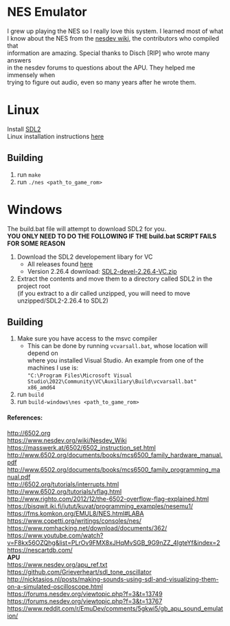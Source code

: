 # NES Emulator
I grew up playing the NES so I really love this system. I learned most of what  
I know about the NES from the [nesdev wiki](https://www.nesdev.org/wiki/Nesdev_Wiki), the contributors who compiled that  
information are amazing. Special thanks to Disch [RIP] who wrote many answers  
in the nesdev forums to questions about the APU. They helped me immensely when  
trying to figure out audio, even so many years after he wrote them.  

# Linux
Install [SDL2](https://github.com/libsdl-org/SDL/releases/)  
Linux installation instructions [here](http://wiki.libsdl.org/Installation#linuxunix)
## Building
1. run `make`  
2. run `./nes <path_to_game_rom>`  

# Windows
The build.bat file will attempt to download SDL2 for you.  
**YOU ONLY NEED TO DO THE FOLLOWING IF THE build.bat SCRIPT FAILS FOR SOME REASON**  
1. Download the SDL2 developement libary for VC
	- All releases found [here](https://github.com/libsdl-org/SDL/releases/)  
	- Version 2.26.4 download: [SDL2-devel-2.26.4-VC.zip](https://github.com/libsdl-org/SDL/releases/download/release-2.26.4/SDL2-devel-2.26.4-VC.zip)  
2. Extract the contents and move them to a directory called SDL2 in the project root  
	(if you extract to a dir called unzipped, you will need to move   
	unzipped/SDL2-2.26.4 to SDL2)  
## Building
1. Make sure you have access to the msvc compiler
	- This can be done by running  `vcvarsall.bat`, whose location will depend on  
	where you installed Visual Studio. An example from one of the machines I use is:  
	`"C:\Program Files\Microsoft Visual Studio\2022\Community\VC\Auxiliary\Build\vcvarsall.bat" x86_amd64`
1. run `build`  
2. run `build-windows\nes <path_to_game_rom>`   
  
#### References:
http://6502.org  
https://www.nesdev.org/wiki/Nesdev_Wiki  
https://masswerk.at/6502/6502_instruction_set.html  
http://www.6502.org/documents/books/mcs6500_family_hardware_manual.pdf  
http://www.6502.org/documents/books/mcs6500_family_programming_manual.pdf  
http://6502.org/tutorials/interrupts.html  
http://www.6502.org/tutorials/vflag.html  
http://www.righto.com/2012/12/the-6502-overflow-flag-explained.html  
https://bisqwit.iki.fi/jutut/kuvat/programming_examples/nesemu1/  
https://fms.komkon.org/EMUL8/NES.html#LABA  
https://www.copetti.org/writings/consoles/nes/  
https://www.romhacking.net/download/documents/362/  
https://www.youtube.com/watch?v=F8kx56OZQhg&list=PLrOv9FMX8xJHqMvSGB_9G9nZZ_4IgteYf&index=2   
https://nescartdb.com/  
**APU**  
https://www.nesdev.org/apu_ref.txt  
https://github.com/Grieverheart/sdl_tone_oscillator  
http://nicktasios.nl/posts/making-sounds-using-sdl-and-visualizing-them-on-a-simulated-oscilloscope.html  
https://forums.nesdev.org/viewtopic.php?f=3&t=13749  
https://forums.nesdev.org/viewtopic.php?f=3&t=13767  
https://www.reddit.com/r/EmuDev/comments/5gkwi5/gb_apu_sound_emulation/  

